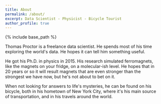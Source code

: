 ```yaml
---
title: About
permalink: /about/
excerpt: Data Scientist - Physicist - Bicycle Tourist
author_profile: true
---
```


{% include base_path %}

Thomas Proctor is a freelance data scientist. He spends most of his time exploring the world's data.
He hopes it can tell him something useful.

He got his Ph.D. in physics in 2015.
His research simulated ferromagnets, like the magnets on your fridge, on a molecular-ish level.
He hopes that in 20 years or so it will result magnets that are even stronger than the strongest we have now, but he's not about to bet on it.

When not looking for answers to life's mysteries, he can be found on his bicycle, both in his hometown of New York City, where it's his main source of transportation, and in his travels around the world.
